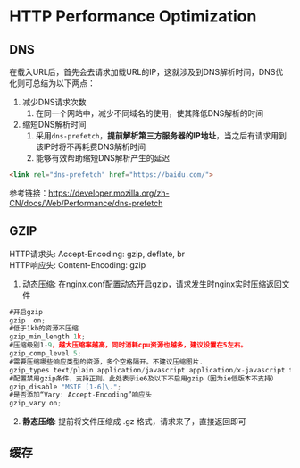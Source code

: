 # HTTP Performance Optimization

## DNS
在载入URL后，首先会去请求加载URL的IP，这就涉及到DNS解析时间，DNS优化则可总结为以下两点：
1. 减少DNS请求次数
   1. 在同一个网站中，减少不同域名的使用，使其降低DNS解析的时间
2. 缩短DNS解析时间
   1. 采用`dns-prefetch`，**提前解析第三方服务器的IP地址**，当之后有请求用到该IP时将不再耗费DNS解析时间
   2. 能够有效帮助缩短DNS解析产生的延迟
```html
<link rel="dns-prefetch" href="https://baidu.com/"> 
```
参考链接：https://developer.mozilla.org/zh-CN/docs/Web/Performance/dns-prefetch
## GZIP
HTTP请求头: Accept-Encoding: gzip, deflate, br  
HTTP响应头: Content-Encoding: gzip  

1. 动态压缩: 在nginx.conf配置动态开启gzip，请求发生时nginx实时压缩返回文件
```js
#开启gzip
gzip  on;  
#低于1kb的资源不压缩 
gzip_min_length 1k;
#压缩级别1-9，越大压缩率越高，同时消耗cpu资源也越多，建议设置在5左右。 
gzip_comp_level 5; 
#需要压缩哪些响应类型的资源，多个空格隔开。不建议压缩图片.
gzip_types text/plain application/javascript application/x-javascript text/javascript text/xml text/css;  
#配置禁用gzip条件，支持正则。此处表示ie6及以下不启用gzip（因为ie低版本不支持）
gzip_disable "MSIE [1-6]\.";  
#是否添加“Vary: Accept-Encoding”响应头
gzip_vary on;
```
2. **静态压缩**: 提前将文件压缩成 .gz 格式，请求来了，直接返回即可

## 缓存